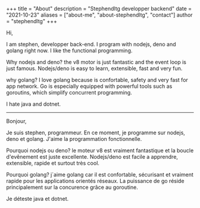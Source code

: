 +++
title = "About"
description = "Stephendltg developper backend"
date = "2021-10-23"
aliases = ["about-me", "about-stephendltg", "contact"]
author = "stephendltg"
+++

Hi,

I am stephen, developper back-end. I program with nodejs, deno and golang right now. I like the functional programming.

Why nodejs and deno? the v8 motor is just fantastic and the event loop is just famous. Nodejs/deno is easy to learn, extensible, fast and very fun.

why golang? I love golang because is confortable, safety and very fast for app network. Go is especially equipped with powerful tools such as goroutins, which simplify concurrent programming.

I hate java and dotnet.

---

Bonjour,

Je suis stephen, programmeur. En ce moment, je programme sur nodejs, deno et golang. J'aime la programmation fonctionnelle.

Pourquoi nodejs ou deno? le moteur v8 est vraiment fantastique et la boucle d'evênement est juste excellente. Nodejs/deno est facile a apprendre, extensible, rapide et surtout très cool.

Pourquoi golang? j´aime golang car il est confortable, sécurisant et vraiment rapide pour les applications orientés réseaux. La puissance de go réside principalement sur la concurence grâce au goroutine.

Je déteste java et dotnet.
